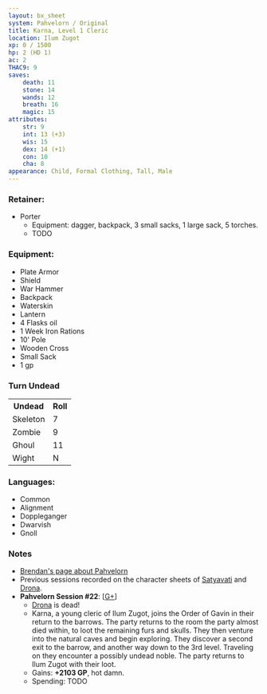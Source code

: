 ```yaml
---
layout: bx_sheet
system: Pahvelorn / Original
title: Karna, Level 1 Cleric
location: Ilum Zugot
xp: 0 / 1500
hp: 2 (HD 1)
ac: 2
THAC9: 9
saves:
    death: 11
    stone: 14
    wands: 12
    breath: 16
    magic: 15
attributes:
    str: 9
    int: 13 (+3)
    wis: 15
    dex: 14 (+1)
    con: 10
    cha: 8
appearance: Child, Formal Clothing, Tall, Male
---
```


### Retainer: 

* Porter
  * Equipment: dagger, backpack, 3 small sacks, 1 large sack, 5 torches.
  * TODO 

### Equipment:

* Plate Armor
* Shield
* War Hammer
* Backpack
* Waterskin
* Lantern
* 4 Flasks oil
* 1 Week Iron Rations
* 10' Pole
* Wooden Cross
* Small Sack
* 1 gp


### Turn Undead

<table class="skills">
<tr>
  <th>Undead</th><th>Roll</th>
</tr>

<tr>
  <td>Skeleton</td><td>7</td>
</tr>

<tr>
  <td>Zombie</td><td>9</td>
</tr>

<tr>
  <td>Ghoul</td><td>11</td>
</tr>

<tr>
  <td>Wight</td><td>N</td>
</tr>
</table>


### Languages:

* Common
* Alignment
* Doppleganger
* Dwarvish
* Gnoll


### Notes

* [Brendan's page about Pahvelorn][pahvelorn]
* Previous sessions recorded on the character sheets of [Satyavati][] and [Drona][].
* **Pahvelorn Session #22**: \[[G+][session-22]]
  * [Drona][] is dead!
  * Karna, a young cleric of Ilum Zugot, joins the Order of Gavin in their return to the barrows. The party returns to the room the party almost died within, to loot the remaining furs and skulls. They then venture into the natural caves and begin exploring. They discover a second exit to the barrow, and another way down to the 3rd level. Traveling on they encounter a possibly undead noble. The party returns to Ilum Zugot with their loot.
  * Gains: **+2103 GP**, hot damn.
  * Spending: TODO

[pahvelorn]: http://untimately.blogspot.ca/p/pahvelorn.html
[satyavati]: /characters/satyavati/
[drona]: /characters/drona/

[session-22]: https://plus.google.com/110795136999145840727/posts/Hn6zqf2Hj4N